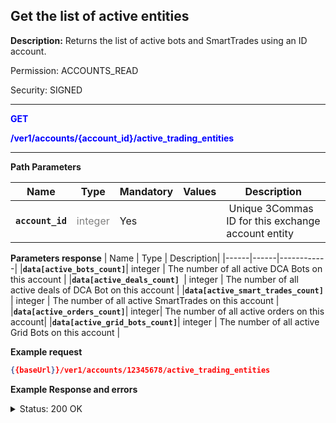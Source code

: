 ## Get the list of active entities

**Description:** Returns the list of active bots and SmartTrades using an ID account.

Permission: ACCOUNTS_READ

Security: SIGNED

----------

<mark style="color:blue;background-color:white" > **GET**

<mark style="color:blue;background-color:white" > **/ver1/accounts/{account_id}/active_trading_entities**

----------


**Path Parameters**

| Name | Type |	Mandatory |	Values	| Description|
|------|------|-----------|-----------------|------------|
|**`account_id`**  | <mark style="color:grey;background-color:white"> integer | Yes |  |  Unique 3Commas ID for this exchange account entity |

**Parameters response**
| Name | Type |	Description|
|------|------|------------|
|**`data[active_bots_count]`**| integer | The number of all active DCA Bots on this account |
|**`data[active_deals_count] `**| integer | The number of all active deals of DCA Bot on this account |
|**`data[active_smart_trades_count] `**| integer | The number of all active SmartTrades on this account |
|**`data[active_orders_count]`**| integer| The number of all active orders on this account|
|**`data[active_grid_bots_count]`**| integer | The number of all active Grid Bots on this account |

**Example request**
```json
{{baseUrl}}/ver1/accounts/12345678/active_trading_entities
```

**Example Response and errors**

<details>

<summary>Status: 200 OK</summary>
```json
{
    "data": {
        "active_bots_count": 0,
        "active_deals_count": 0,
        "active_smart_trades_count": 3,
        "active_orders_count": 2,
        "active_grid_bots_count": 0
    }
}
```
</details>